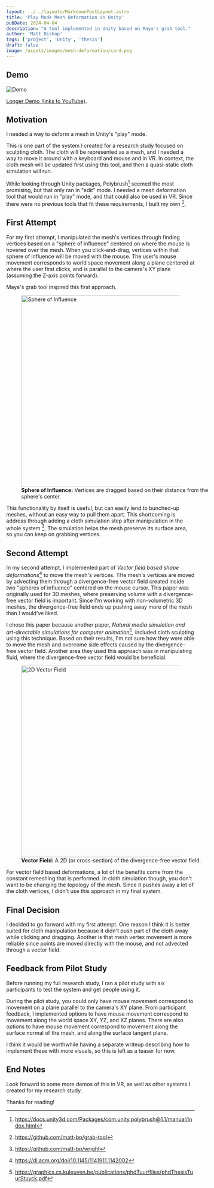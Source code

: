 ```yaml
---
layout: ../../layouts/MarkdownPostLayout.astro
title: 'Play Mode Mesh Deformation in Unity'
pubDate: 2024-04-04
description: "A tool implemented in Unity based on Maya's grab tool."
author: 'Matt Bishop'
tags: ['project', 'Unity', 'thesis']
draft: false
image: /assets/images/mesh-deformation/card.png
---
```


## Demo

![Demo](/assets/images/mesh-deformation/demo.gif)

[Longer Demo (links to YouTube)](https://youtu.be/PaUdfO6mtjg).

## Motivation

I needed a way to deform a mesh in Unity's "play" mode.

This is one part of the system I created for a research study focused on sculpting cloth.
The cloth will be represented as a mesh, and I needed a way to move it around with a keyboard and mouse and in VR.
In context, the cloth mesh will be updated first using this tool,
and then a quasi-static cloth simulation will run.

While looking through Unity packages, Polybrush[^poly-brush] seemed the most promising,
but that only ran in "edit" mode.
I needed a mesh deformation tool that would run in "play" mode, and that could also be used in VR.
Since there were no previous tools that fit these requirements, I built my own [^repo].

## First Attempt

For my first attempt, I manipulated the mesh's vertices through finding vertices based on a "sphere of influence"
centered on where the mouse is hovered over the mesh.
When you click-and-drag, vertices within that sphere of influence will be moved with the mouse.
The user's mouse movement corresponds to world space movement along a plane centered at where the user first clicks, and is parallel to the camera's XY plane (assuming the Z-axis points forward).

Maya's grab tool inspired this first approach.

<figure>
    <img src="/assets/images/mesh-deformation/sphere-of-influence.png" width="512px" alt="Sphere of Influence"/>
    <figcaption style="width: 512px;"><b>Sphere of Influence:</b> Vertices are dragged based on their distance from the sphere's center.</figcaption>
</figure>

This functionality by itself is useful, but can easily lend to bunched-up meshes, without an easy way to pull them apart.
This shortcoming is address through adding a cloth simulation step after manipulation in the whole system [^repo-wright].
The simulation helps the mesh preserve its surface area, so you can keep on grabbing vertices.

## Second Attempt

In my second attempt, I implemented part of _Vector field based shape deformations_[^vector-field] to move the mesh's vertices.
THe mesh's vertices are moved by advecting them through a divergence-free vector field created inside two "spheres of influence" centered on the mouse cursor.
This paper was originally used for 3D meshes, where preserving volume with a divergence-free vector field is important.
Since I'm working with non-volumetric 3D meshes, the divergence-free field ends up pushing away more of the mesh than I would've liked.

I chose this paper because another paper, _Natural media simulation and art-directable simulations for computer animation_[^art-directable], included cloth sculpting using this technique.
Based on their results, I'm not sure how they were able to move the mesh and overcome side effects caused by the divergence-free vector field.
Another area they used this approach was in manipulating fluid, where the divergence-free vector field would be beneficial.

<figure>
    <img src="/assets/images/mesh-deformation/2d-vector-field.png" width="512px" alt="2D Vector Field"/>
<figcaption style="width: 512px;"><b>Vector Field:</b> A 2D (or cross-section) of the divergence-free vector field.</figcaption>
</figure>

For vector field based deformations, a lot of the benefits come from the constant remeshing that is performed.
In cloth simulation though, you don't want to be changing the topology of the mesh.
Since it pushes away a lot of the cloth vertices, I didn't use this approach in my final system.

## Final Decision

I decided to go forward with my first attempt.
One reason I think it is better suited for cloth manipulation because it didn't push part of the cloth away while clicking and dragging.
Another is that mesh vertex movement is more reliable since points are moved directly with the mouse, and not advected through a vector field.

## Feedback from Pilot Study

Before running my full research study, I ran a pilot study with six participants to test the system and get people using it.

During the pilot study, you could only have mouse movement correspond to movement on a plane parallel to the camera's XY plane.
From participant feedback, I implemented options to have mouse movement correspond to movement along the world space XY, YZ, and XZ planes.
There are also options to have mouse movement correspond to movement along the surface normal of the mesh, and along the surface tangent plane.

I think it would be worthwhile having a separate writeup describing how to implement these with more visuals, so this is left as a teaser for now.

## End Notes

Look forward to some more demos of this in VR, as well as other systems I created for my research study.

Thanks for reading!

[^poly-brush]: https://docs.unity3d.com/Packages/com.unity.polybrush@1.1/manual/index.html
[^repo]: https://github.com/matt-bp/grab-tool
[^repo-wright]: https://github.com/matt-bp/wright
[^vector-field]: https://dl.acm.org/doi/10.1145/1141911.1142002
[^art-directable]: https://graphics.cs.kuleuven.be/publications/phdTuur/files/phdThesisTuurStuyck.pdf
